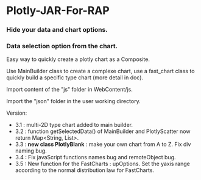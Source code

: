 
# Plotly-JAR-For-RAP

### Hide your data and chart options.
### Data selection option from the chart.


Easy way to quickly create a plotly chart as a Composite.

Use MainBuilder class to create a complexe chart, use a fast_chart class to quickly build a specific type chart (more detail in doc).

Import content of the "js" folder in WebContent/js.

Import the "json" folder in the user working directory.

Version:
- 3.1 : multi-2D type chart added to main builder.
- 3.2 : function getSelectedData() of MainBuilder and PlotlyScatter now return Map<String, List<String>>.
- 3.3 : **new class PlotlyBlank** : make your own chart from A to Z. Fix div naming bug.
- 3.4 : Fix javaScript functions names bug and remoteObject bug.
- 3.5 : New function for the FastCharts : upOptions. Set the yaxis range according to the normal distribution law for FastCharts.